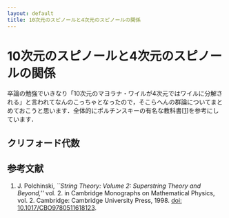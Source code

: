 ```yaml
---
layout: default
title: 10次元のスピノールと4次元のスピノールの関係
---
```


# 10次元のスピノールと4次元のスピノールの関係

卒論の勉強でいきなり「10次元のマヨラナ・ワイルが4次元ではワイルに分解される」と言われてなんのこっちゃとなったので，そこらへんの群論についてまとめておこうと思います．全体的にポルチンスキーの有名な教科書[[1](#Polchinski1998)]を参考にしています．

## クリフォード代数












## 参考文献

1. <a name="Polchinski1998"></a>J. Polchinski, *``String Theory: Volume 2: Superstring Theory and Beyond,''* vol. 2. in Cambridge Monographs on Mathematical Physics, vol. 2. Cambridge: Cambridge University Press, 1998. [doi: 10.1017/CBO9780511618123](https://doi.org/10.1017/CBO9780511618123).
